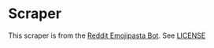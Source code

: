 # Scraper

This scraper is from the [Reddit Emojipasta Bot](https://github.com/Kevinpgalligan/EmojipastaBot/tree/master/src/emojipasta/scraping). See [LICENSE](./LICENSE)
